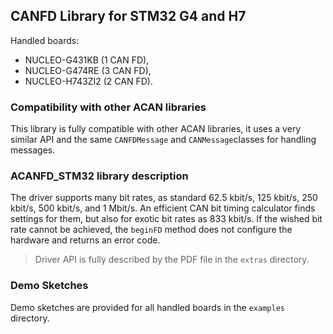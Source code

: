## CANFD Library for STM32 G4 and H7

Handled boards:

* NUCLEO-G431KB (1 CAN FD),
*  NUCLEO-G474RE (3 CAN FD),
*  NUCLEO-H743ZI2 (2 CAN FD).

### Compatibility with other ACAN libraries

This library is fully compatible with other ACAN libraries, it uses a very similar API and the same `CANFDMessage` and `CANMessage`classes for handling messages.

### ACANFD_STM32 library description

The driver supports many bit rates, as standard 62.5 kbit/s, 125 kbit/s, 250 kbit/s, 500 kbit/s, and 1 Mbit/s. An efficient CAN bit timing calculator finds settings for them, but also for exotic bit rates as 833 kbit/s. If the wished bit rate cannot be achieved, the `beginFD` method does not configure the hardware and returns an error code.

> Driver API is fully described by the PDF file in the `extras` directory.

### Demo Sketches

Demo sketches are provided for all handled boards in the `examples` directory.


